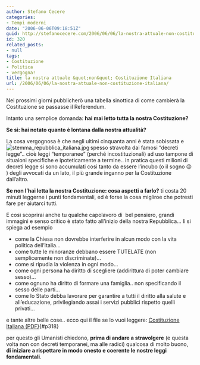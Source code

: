 ```yaml
---
author: Stefano Cecere
categories:
- Tempi moderni
date: "2006-06-06T09:18:51Z"
guid: http://stefanocecere.com/2006/06/06/la-nostra-attuale-non-costituzione-italiana/
id: 320
related_posts:
- null
tags:
- Costituzione
- Politica
- vergogna!
title: la nostra attuale &quot;non&quot; Costituzione Italiana
url: /2006/06/06/la-nostra-attuale-non-costituzione-italiana/
---
```


Nei prossimi giorni pubblicherò una tabella sinottica di come cambierà la Costituzione se passasse il Referendum.

Intanto una semplice domanda: **hai mai letto tutta la nostra Costituzione?**

**Se sì: hai notato quanto è lontana dalla nostra attualità?**
  
La cosa vergognosa è che negli ultimi cinquanta anni è stata sobissata e spesso stravolta dai famosi <img align="left" alt="stemma_repubblica_italiana.jpg" id="image319" title="stemma_repubblica_italiana.jpg" src="http://stefanocecere.com/wp-content/uploads/sites/3/2006/06/stemma_repubblica_italiana.jpg" />&#8220;decreti legge&#8221;.. cioè leggi &#8220;temporanee&#8221; (perché incostituzionali) ad uso tampone di situaioni specifiche e ipoteticamente a termine.. in pratica questi milioni di decreti legge si sono accumulati così tanto da essere l&#8217;incubo (o il sogno 😉 ) degli avvocati da un lato, il più grande inganno per la Costituzione dall&#8217;altro.
  
**Se non l&#8217;hai letta la nostra Costituzione: cosa aspetti a farlo?** ti costa 20 minuti leggerne i punti fondamentali, ed è forse la cosa migliroe che potresti fare per aiutarci tutti.
  
E così scoprirai anche tu qualche capolavoro di  bel pensiero, grandi immagini e senso critico è stato fatto all&#8217;inizio della nostra Repubblica&#8230; lì si spiega ad esempio

  * come la Chiesa non dovrebbe interferire in alcun modo con la vita politica dell&#8217;Italia&#8230;
  * come tutte le minoranze debbano essere TUTELATE (non semplicemente non discriminate)&#8230;
  * come si ripudia la violenza in ogni modo&#8230;
  * come ogni persona ha diritto di scegliere (addirittura di poter cambiare sesso)&#8230;
  * come ognuno ha diritto di formare una famiglia.. non specificando il sesso delle parti&#8230;
  * come lo Stato debba lavorare per garantire a tutti il diritto alla salute e all&#8217;educazione, privilegiando assai i servizi pubblici rispetto quelli privati&#8230;

e tante altre belle cose.. ecco qui il file se lo vuoi leggere: [Costituzione Italiana (PDF)](http://stefanocecere.com/wp-content/uploads/sites/3/2006/06/costituzione_italiana.pdf){#p318}

per questo gli Umanisti chiedono, **prima di andare a stravolgere** (e questa volta non con decreti temporanei, ma alle radici) qualcosa di molto buono, **di iniziare a rispettare in modo onesto e coerente le nostre leggi fondamentali**.